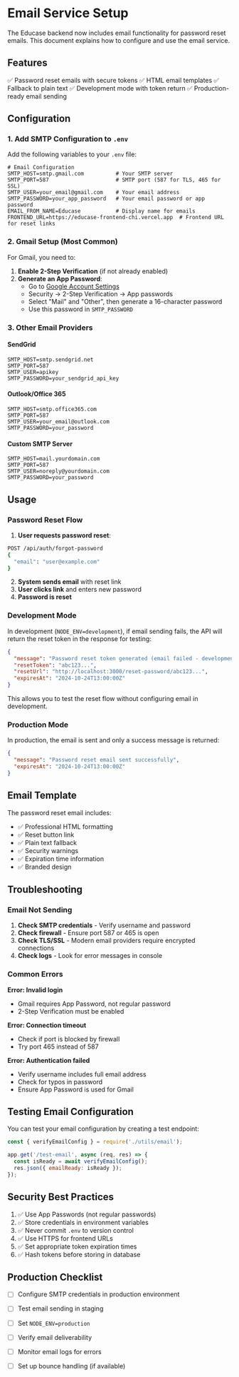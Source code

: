 # Email Service Setup

The Educase backend now includes email functionality for password reset emails. This document explains how to configure and use the email service.

## Features

✅ Password reset emails with secure tokens
✅ HTML email templates
✅ Fallback to plain text
✅ Development mode with token return
✅ Production-ready email sending

## Configuration

### 1. Add SMTP Configuration to `.env`

Add the following variables to your `.env` file:

```env
# Email Configuration
SMTP_HOST=smtp.gmail.com          # Your SMTP server
SMTP_PORT=587                     # SMTP port (587 for TLS, 465 for SSL)
SMTP_USER=your_email@gmail.com    # Your email address
SMTP_PASSWORD=your_app_password   # Your email password or app password
EMAIL_FROM_NAME=Educase           # Display name for emails
FRONTEND_URL=https://educase-frontend-chi.vercel.app  # Frontend URL for reset links
```

### 2. Gmail Setup (Most Common)

For Gmail, you need to:

1. **Enable 2-Step Verification** (if not already enabled)
2. **Generate an App Password**:
   - Go to [Google Account Settings](https://myaccount.google.com/)
   - Security → 2-Step Verification → App passwords
   - Select "Mail" and "Other", then generate a 16-character password
   - Use this password in `SMTP_PASSWORD`

### 3. Other Email Providers

#### SendGrid
```env
SMTP_HOST=smtp.sendgrid.net
SMTP_PORT=587
SMTP_USER=apikey
SMTP_PASSWORD=your_sendgrid_api_key
```

#### Outlook/Office 365
```env
SMTP_HOST=smtp.office365.com
SMTP_PORT=587
SMTP_USER=your_email@outlook.com
SMTP_PASSWORD=your_password
```

#### Custom SMTP Server
```env
SMTP_HOST=mail.yourdomain.com
SMTP_PORT=587
SMTP_USER=noreply@yourdomain.com
SMTP_PASSWORD=your_password
```

## Usage

### Password Reset Flow

1. **User requests password reset**:
```bash
POST /api/auth/forgot-password
{
  "email": "user@example.com"
}
```

2. **System sends email** with reset link
3. **User clicks link** and enters new password
4. **Password is reset**

### Development Mode

In development (`NODE_ENV=development`), if email sending fails, the API will return the reset token in the response for testing:

```json
{
  "message": "Password reset token generated (email failed - development mode)",
  "resetToken": "abc123...",
  "resetUrl": "http://localhost:3000/reset-password/abc123...",
  "expiresAt": "2024-10-24T13:00:00Z"
}
```

This allows you to test the reset flow without configuring email in development.

### Production Mode

In production, the email is sent and only a success message is returned:

```json
{
  "message": "Password reset email sent successfully",
  "expiresAt": "2024-10-24T13:00:00Z"
}
```

## Email Template

The password reset email includes:
- ✅ Professional HTML formatting
- ✅ Reset button link
- ✅ Plain text fallback
- ✅ Security warnings
- ✅ Expiration time information
- ✅ Branded design

## Troubleshooting

### Email Not Sending

1. **Check SMTP credentials** - Verify username and password
2. **Check firewall** - Ensure port 587 or 465 is open
3. **Check TLS/SSL** - Modern email providers require encrypted connections
4. **Check logs** - Look for error messages in console

### Common Errors

**Error: Invalid login**
- Gmail requires App Password, not regular password
- 2-Step Verification must be enabled

**Error: Connection timeout**
- Check if port is blocked by firewall
- Try port 465 instead of 587

**Error: Authentication failed**
- Verify username includes full email address
- Check for typos in password
- Ensure App Password is used for Gmail

## Testing Email Configuration

You can test your email configuration by creating a test endpoint:

```javascript
const { verifyEmailConfig } = require('./utils/email');

app.get('/test-email', async (req, res) => {
  const isReady = await verifyEmailConfig();
  res.json({ emailReady: isReady });
});
```

## Security Best Practices

1. ✅ Use App Passwords (not regular passwords)
2. ✅ Store credentials in environment variables
3. ✅ Never commit `.env` to version control
4. ✅ Use HTTPS for frontend URLs
5. ✅ Set appropriate token expiration times
6. ✅ Hash tokens before storing in database

## Production Checklist

- [ ] Configure SMTP credentials in production environment
- [ ] Test email sending in staging
- [ ] Set `NODE_ENV=production`
- [ ] Verify email deliverability
- [ ] Monitor email logs for errors
- [ ] Set up bounce handling (if available)

